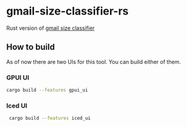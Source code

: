 # gmail-size-classifier-rs

Rust version of [gmail size classifier](https://github.com/debamitro/gmail-size-classifier)

## How to build

As of now there are two UIs for this tool. You can build either of them.

### GPUI UI

```sh
cargo build --features gpui_ui
```

### Iced UI

```sh
 cargo build --features iced_ui
```


